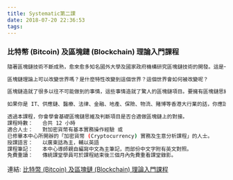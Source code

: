 ```yaml
---
title: Systematic第二課
date: 2018-07-20 22:36:53
tags:
---
```




### 比特幣 (Bitcoin) 及區塊鏈 (Blockchain) 理論入門課程


``` bash
隨著區塊鏈技術不斷成熟，愈來愈多知名國外大學及國家政府機構研究區塊鏈技術的開發。這是一個全新的科技革命，像互聯網初誕生的時候一樣。公營及私營機構都投入大量的資金和優秀的人材進入區塊鏈。這會進一步衍生出更多成功的區塊鏈項目。很多人想更了解區塊鏈，但區塊鏈是由電腦學、經濟學和加密學等複雜學科結合而成，令很多專業用詞亦很難理解。本課程以理論角度為中心出發，用多圖多例子的方式進而由簡入深理解比特幣和區塊鏈的發展。

區塊鏈理論上可以改變世界嗎？是什麼特性改變到這個世界？這個世界會如何被改變呢？

區塊鏈造就了很多以往不可能做到的事情，這些事情造就了驚人的區塊鏈項目。要擁有區塊鏈思維才可能判斷什麼項目適合對接區塊鏈。

如果你是 IT、供應鏈、醫療、法律、金融、地產、保險、物流、賭博等香港大行業的話，你應該已經聽說你的生意已經被企業區塊鏈所影響，但你知道該如何裝備自己嗎？

透過本課程，你會學會基礎區塊鏈思維及判斷項目是否合適做區塊鏈上的對接。
課程時數： 	合共 12 小時
適合人士： 	對加密貨幣有基本實務操作經驗 或
已修畢本中心所開辦的「加密貨幣 (Cryptocurrency) 實務及生意分析課程」的人士。
授課語言： 	以廣東話為主，輔以英語
課程筆記： 	本中心導師親自編寫中文為主筆記，而部份中文字附有英文對照。
免費重讀： 	傳統課堂學員可於課程結束後三個月內免費重看課堂錄影。
```
連結: [比特幣 (Bitcoin) 及區塊鏈 (Blockchain) 理論入門課程 ](https://www.systematic.com.hk/bitcoin-blockchain-theory-introduction.htm)
